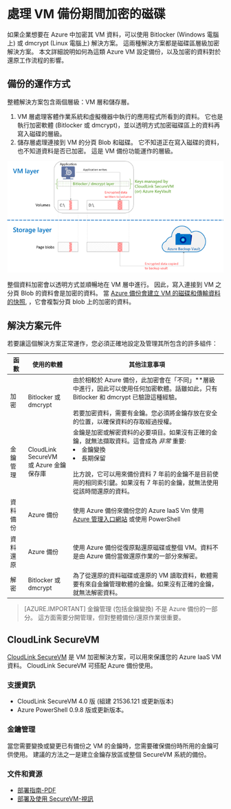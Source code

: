 <properties
   pageTitle="Azure 備份 - 利用加密磁碟備份 Azure IaaS VM |Microsoft Azure"
   description="了解 Azure 備份如何處理在 IaaS VM 備份期間使用 BitLocker 或 dmcrypt 加密的資料。本文介紹備份與還原作業在處理加密磁碟時的差異。"
   services="backup"
   documentationCenter=""
   authors="aashishr"
   manager="shreeshd"
   editor=""/>
<tags
   ms.service="backup"
   ms.devlang="na"
   ms.topic="article"
   ms.tgt_pltfrm="na"
   ms.workload="storage-backup-recovery"
   ms.date="11/27/2015"
   ms.author="aashishr"/>


# 處理 VM 備份期間加密的磁碟

如果企業想要在 Azure 中加密其 VM 資料，可以使用 Bitlocker (Windows 電腦上) 或 dmcrypt (Linux 電腦上) 解決方案。 這兩種解決方案都是磁碟區層級加密解決方案。 本文詳細說明如何為這類 Azure VM 設定備份，以及加密的資料對於還原工作流程的影響。

## 備份的運作方式

整體解決方案包含兩個層級：VM 層和儲存層。

1. VM 層處理客體作業系統和虛擬機器中執行的應用程式所看到的資料。 它也是執行加密軟體 (Bitlocker 或 dmcrypt)，並以透明方式加密磁碟區上的資料再寫入磁碟的層級。
2. 儲存層處理連接到 VM 的分頁 Blob 和磁碟。 它不知道正在寫入磁碟的資料，也不知道資料是否已加密。 這是 VM 備份功能運作的層級。

![Bitlocker 加密與 Azure VM 備份如何共存](./media/backup-azure-vms-encryption/how-it-works.png)

整個資料加密會以透明方式並順暢地在 VM 層中進行。 因此，寫入連接到 VM 之分頁 Blob 的資料會是加密的資料。 當 [Azure 備份會建立 VM 的磁碟和傳輸資料的快照](backup-azure-vms-introduction.md#how-does-azure-back-up-virtual-machines), ，它會複製分頁 blob 上的加密的資料。

## 解決方案元件

若要讓這個解決方案正常運作，您必須正確地設定及管理其所包含的許多組件：

| 函數| 使用的軟體| 其他注意事項|
| -------- | ------------- | ------- |
| 加密| Bitlocker 或 dmcrypt| 由於相較於 Azure 備份，此加密會在「不同」**層級中進行，因此可以使用任何加密軟體。話雖如此，只有 Bitlocker 和 dmcrypt 已驗證這種經驗。<br><br>若要加密資料，需要有金鑰。您必須將金鑰存放在安全的位置，以確保資料的存取經過授權。|
| 金鑰管理| CloudLink SecureVM<br>或 Azure 金鑰保存庫| 金鑰是加密或解密資料的必要項目。如果沒有正確的金鑰，就無法擷取資料。這會成為 *非常* 重要:<br><li>金鑰變換<li>長期保留<br><br>比方說，它可以用來備份資料 7 年前的金鑰不是目前使用的相同索引鍵。如果沒有 7 年前的金鑰，就無法使用從該時間還原的資料。|
| 資料備份| Azure 備份| 使用 Azure 備份來備份您的 Azure IaaS Vm 使用 [Azure 管理入口網站](http://manage.windowsazure.com) 或使用 PowerShell|
| 資料還原| Azure 備份| 使用 Azure 備份從復原點還原磁碟或整個 VM。資料不是由 Azure 備份當做還原作業的一部分來解密。|
| 解密| Bitlocker 或 dmcrypt| 為了從還原的資料磁碟或還原的 VM 讀取資料，軟體需要有來自金鑰管理軟體的金鑰。如果沒有正確的金鑰，就無法解密資料。|

> [AZURE.IMPORTANT]  金鑰管理 (包括金鑰變換) 不是 Azure 備份的一部分。 這方面需要分開管理，但對整體備份/還原作業很重要。

## CloudLink SecureVM

[CloudLink SecureVM](http://www.cloudlinktech.com/choose-your-cloud/microsoft-azure/) 是 VM 加密解決方案，可以用來保護您的 Azure IaaS VM 資料。 CloudLink SecureVM 可搭配 Azure 備份使用。

### 支援資訊

- CloudLink SecureVM 4.0 版 (組建 21536.121 或更新版本)
- Azure PowerShell 0.9.8 版或更新版本。

### 金鑰管理

當您需要變換或變更已有備份之 VM 的金鑰時，您需要確保備份時所用的金鑰可供使用。 建議的方法之一是建立金鑰存放區或整個 SecureVM 系統的備份。

### 文件和資源

- [部署指南-PDF](http://www.cloudlinktech.com/Azure/CL_SecureVM_4_0_DG_EMC_Azure_R2.pdf)
- [部署及使用 SecureVM-視訊](https://www.youtube.com/watch?v=8AIRe92UDNg)





